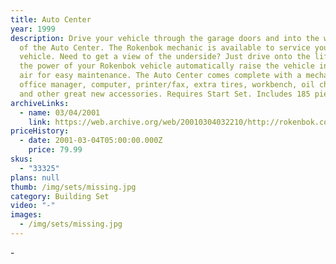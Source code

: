 ```yaml
---
title: Auto Center
year: 1999
description: Drive your vehicle through the garage doors and into the work area
  of the Auto Center. The Rokenbok mechanic is available to service your
  vehicle. Need to get a view of the underside? Just drive onto the lift. Let
  the power of your Rokenbok vehicle automatically raise the vehicle into the
  air for easy maintenance. The Auto Center comes complete with a mechanic, an
  office manager, computer, printer/fax, extra tires, workbench, oil change pan,
  and other great new accessories. Requires Start Set. Includes 185 pieces.
archiveLinks:
  - name: 03/04/2001
    link: https://web.archive.org/web/20010304032210/http://rokenbok.com/catalog/pd_bs_auto.html
priceHistory:
  - date: 2001-03-04T05:00:00.000Z
    price: 79.99
skus:
  - "33325"
plans: null
thumb: /img/sets/missing.jpg
category: Building Set
video: "-"
images:
  - /img/sets/missing.jpg
---
```

\-